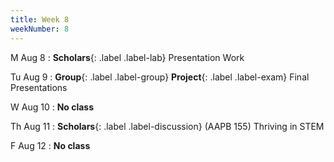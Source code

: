 ```yaml
---
title: Week 8
weekNumber: 8
---
```


M Aug 8
: **Scholars**{: .label .label-lab} Presentation Work

Tu Aug 9
: **Group**{: .label .label-group} **Project**{: .label .label-exam} Final Presentations

W Aug 10
: **No class**

Th Aug 11
: **Scholars**{: .label .label-discussion} (AAPB 155) Thriving in STEM

F Aug 12
: **No class**

